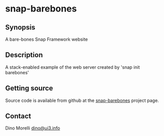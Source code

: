 # snap-barebones


## Synopsis

A bare-bones Snap Framework website

## Description

A stack-enabled example of the web server created by 'snap init barebones'

## Getting source

Source code is available from github at the
[snap-barebones](https://github.com/dino-/snap-barebones) project page.


## Contact

Dino Morelli <dino@ui3.info>
